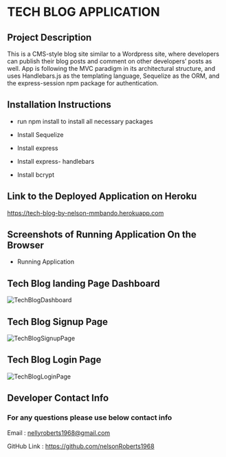 # TECH BLOG APPLICATION

## Project Description

This is a CMS-style blog site similar to a Wordpress site, where developers can publish their 
blog posts and comment on other developers’ posts as well. App is following the MVC paradigm in its 
architectural structure, and uses Handlebars.js as the templating language, Sequelize as the ORM, 
and the express-session npm package for authentication.

## Installation Instructions

* run npm install to install all necessary packages

* Install Sequelize

* Install express

* Install express- handlebars

* Install bcrypt


## Link to the Deployed Application on Heroku

https://tech-blog-by-nelson-mmbando.herokuapp.com


## Screenshots of Running Application On the Browser

* Running Application 

## Tech Blog  landing Page Dashboard

![TechBlogDashboard](techblog/public/images/techblogdash.jpg)


## Tech Blog Signup Page

![TechBlogSignupPage](techblog/public/images/techblogsignup.jpg)


## Tech Blog Login Page

![TechBlogLoginPage](techblog/public/images/techbloglogin.jpg)


## Developer Contact Info

### For any questions please use below contact info

Email :  nellyroberts1968@gmail.com

GitHub Link : https://github.com/nelsonRoberts1968












